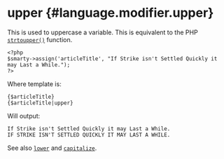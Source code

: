 upper {#language.modifier.upper}
=====

This is used to uppercase a variable. This is equivalent to the PHP
[`strtoupper()`](https://www.php.net/strtoupper) function.


    <?php
    $smarty->assign('articleTitle', "If Strike isn't Settled Quickly it may Last a While.");
    ?>

       

Where template is:


    {$articleTitle}
    {$articleTitle|upper}

       

Will output:


    If Strike isn't Settled Quickly it may Last a While.
    IF STRIKE ISN'T SETTLED QUICKLY IT MAY LAST A WHILE.

       

See also [`lower`](#language.modifier.lower) and
[`capitalize`](#language.modifier.capitalize).
